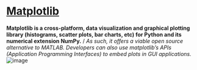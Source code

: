 # [Matplotlib](https://pypi.org/project/matplotlib/)
**Matplotlib is a cross-platform, data visualization and graphical plotting library (histograms, scatter plots, bar charts, etc) for Python and its numerical extension NumPy.**
/
*As such, it offers a viable open source alternative to MATLAB. Developers can also use matplotlib’s APIs (Application Programming Interfaces) to embed plots in GUI applications.*
![image](https://github.com/ThisIs-Developer/Python/assets/109382325/49819bfb-6c44-4f55-83a5-9d731a68f171)
